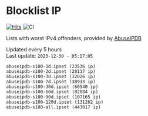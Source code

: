 # Blocklist IP

[![Hits](https://hits.seeyoufarm.com/api/count/incr/badge.svg?url=https%3A%2F%2Fgithub.com%2Fborestad%2Fblocklist-ip%2F&count_bg=%2379C83D&title_bg=%23555555&icon=&icon_color=%23E7E7E7&title=hits&edge_flat=false)](https://hits.seeyoufarm.com)  ![CI](https://img.shields.io/github/workflow/status/borestad/blocklist-ip/CI?style=flat-square)

Lists with worst IPv4 offenders, provided by [AbuseIPDB](https://www.abuseipdb.com/)

<!-- FOOTER-PLACEHOLDER -->
Updated every 5 hours<br>
Last update: `2023-12-30 - 05:17:05`
```
abuseipdb-s100-1d.ipset (23536 ip)
abuseipdb-s100-2d.ipset (28117 ip)
abuseipdb-s100-3d.ipset (32026 ip)
abuseipdb-s100-7d.ipset (38933 ip)
abuseipdb-s100-30d.ipset (60540 ip)
abuseipdb-s100-60d.ipset (82084 ip)
abuseipdb-s100-90d.ipset (107165 ip)
abuseipdb-s100-120d.ipset (131262 ip)
abuseipdb-s100-all.ipset (443017 ip)
```
